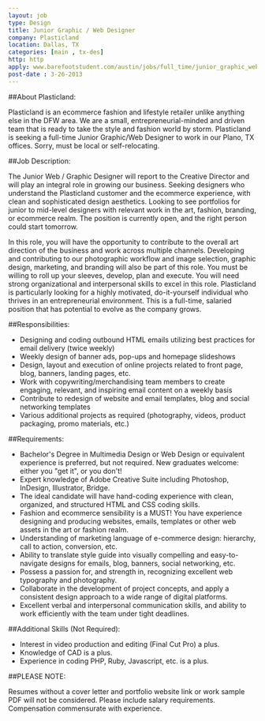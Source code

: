 ```yaml
---
layout: job
type: Design
title: Junior Graphic / Web Designer
company: Plasticland
location: Dallas, TX
categories: [main , tx-des]
http: http
apply: www.barefootstudent.com/austin/jobs/full_time/junior_graphic_web_designer_at_plasticland_128772
post-date : 3-26-2013
---
```


##About Plasticland:

Plasticland is an ecommerce fashion and lifestyle retailer unlike anything else in the DFW area. We are a small, entrepreneurial-minded and driven team that is ready to take the style and fashion world by storm. Plasticland is seeking a full-time Junior Graphic/Web Designer to work in our Plano, TX offices. Sorry, must be local or self-relocating.

##Job Description:

The Junior Web / Graphic Designer will report to the Creative Director and will play an integral role in growing our business. Seeking designers who understand the Plasticland customer and the ecommerce experience, with clean and sophisticated design aesthetics. Looking to see portfolios for junior to mid-level designers with relevant work in the art, fashion, branding, or ecommerce realm. The position is currently open, and the right person could start tomorrow.

In this role, you will have the opportunity to contribute to the overall art direction of the business and work across multiple channels. Developing and contributing to our photographic workflow and image selection, graphic design, marketing, and branding will also be part of this role. You must be willing to roll up your sleeves, develop, plan and execute. You will need strong organizational and interpersonal skills to excel in this role. Plasticland is particularly looking for a highly motivated, do-it-yourself individual who thrives in an entrepreneurial environment. This is a full-time, salaried position that has potential to evolve as the company grows.

##Responsibilities:

* Designing and coding outbound HTML emails utilizing best practices for email delivery (twice weekly)
* Weekly design of banner ads, pop-ups and homepage slideshows
* Design, layout and execution of online projects related to front page, blog, banners, landing pages, etc.
* Work with copywriting/merchandising team members to create engaging, relevant, and inspiring email content on a weekly basis
* Contribute to redesign of website and email templates, blog and social networking templates
* Various additional projects as required (photography, videos, product packaging, promo materials, etc.)

##Requirements:

* Bachelor's Degree in Multimedia Design or Web Design or equivalent experience is preferred, but not required. New graduates welcome: either you "get it", or you don't!
* Expert knowledge of Adobe Creative Suite including Photoshop, InDesign, Illustrator, Bridge.
* The ideal candidate will have hand-coding experience with clean, organized, and structured HTML and CSS coding skills.
* Fashion and ecommerce sensibility is a MUST! You have experience designing and producing websites, emails, templates or other web assets in the art or fashion realm.
* Understanding of marketing language of e-commerce design: hierarchy, call to action, conversion, etc.
* Ability to translate style guide into visually compelling and easy-to-navigate designs for emails, blog, banners, social networking, etc.
* Possess a passion for, and strength in, recognizing excellent web typography and photography.
* Collaborate in the development of project concepts, and apply a consistent design approach to a wide range of digital platforms.
* Excellent verbal and interpersonal communication skills, and ability to work efficiently with the team under tight deadlines.

##Additional Skills (Not Required):

* Interest in video production and editing (Final Cut Pro) a plus.
* Knowledge of CAD is a plus.
* Experience in coding PHP, Ruby, Javascript, etc. is a plus.

##PLEASE NOTE: 

Resumes without a cover letter and portfolio website link or work sample PDF will not be considered. Please include salary requirements. Compensation commensurate with experience. 